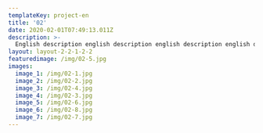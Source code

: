 ```yaml
---
templateKey: project-en
title: '02'
date: 2020-02-01T07:49:13.011Z
description: >-
  English description english description english description english description english description english description english description english description english description english description english description english description english description english description english description english description english description english description english description english description english description english description english description english description english description english description english description english description english description english description english description english description english description english description english description english description english description english description english description english description english description english description english description 
layout: layout-2-2-1-2-2
featuredimage: /img/02-5.jpg
images:
  image_1: /img/02-1.jpg
  image_2: /img/02-2.jpg
  image_3: /img/02-4.jpg
  image_4: /img/02-3.jpg
  image_5: /img/02-6.jpg
  image_6: /img/02-8.jpg
  image_7: /img/02-7.jpg
---
```


